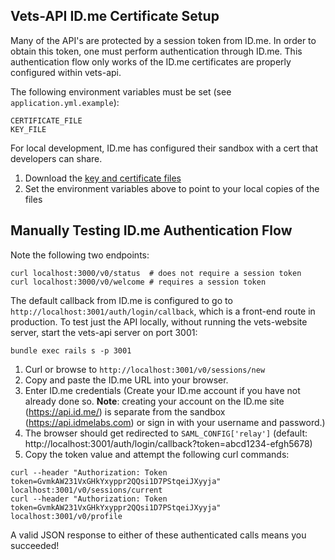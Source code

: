 ## Vets-API ID.me Certificate Setup
Many of the API's are protected by a session token from ID.me.  In order to obtain this token, one must perform authentication through ID.me.  This authentication flow only works of the ID.me certificates
are properly configured within vets-api.

The following environment variables must be set (see `application.yml.example`):
```
CERTIFICATE_FILE
KEY_FILE
```

For local development, ID.me has configured their sandbox with a cert that developers can share.

1. Download the [key and certificate files](https://github.com/department-of-veterans-affairs/platform-team/tree/master/identity/certificates)
1. Set the environment variables above to point to your local copies of the files

## Manually Testing ID.me Authentication Flow
Note the following two endpoints:
```
curl localhost:3000/v0/status  # does not require a session token
curl localhost:3000/v0/welcome # requires a session token
```

The default callback from ID.me is configured to go to `http://localhost:3001/auth/login/callback`, which is a front-end route in production. To test just the API locally, without running the vets-website server, start the vets-api server on port 3001:
```
bundle exec rails s -p 3001
```
1. Curl or browse to `http://localhost:3001/v0/sessions/new`
2. Copy and paste the ID.me URL into your browser.
3. Enter ID.me credentials (Create your ID.me account if you have not already done so.  **Note**: creating your account on the ID.me site (https://api.id.me/) is separate from the sandbox (https://api.idmelabs.com) or sign in with your username and password.)
4. The browser should get redirected to `SAML_CONFIG['relay']` (default: http://localhost:3001/auth/login/callback?token=abcd1234-efgh5678)
5. Copy the token value and attempt the following curl commands:

```
curl --header "Authorization: Token token=GvmkAW231VxGHkYxyppr2QQsi1D7PStqeiJXyyja" localhost:3001/v0/sessions/current
curl --header "Authorization: Token token=GvmkAW231VxGHkYxyppr2QQsi1D7PStqeiJXyyja" localhost:3001/v0/profile
```

A valid JSON response to either of these authenticated calls means you succeeded!